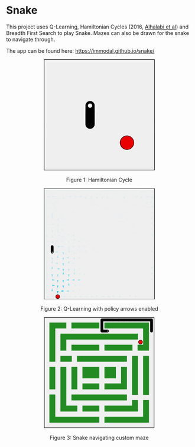 # Snake
 
This project uses Q-Learning, Hamiltonian Cycles (2016, [Alhalabi et al](https://springerplus.springeropen.com/articles/10.1186/s40064-016-2746-8)) and Breadth First Search to play Snake. Mazes can also be drawn for the snake to navigate through.

The app can be found here: https://immodal.github.io/snake/

<p align="center">
  <img src="readme/hamiltonian-cycle.gif" alt="hamiltonian cycle"/>
</p>
<p align="center">Figure 1: Hamiltonian Cycle</p>

<p align="center">
  <img src="readme/qlearning.gif" alt="Q-Learning"/>
</p>
<p align="center">Figure 2: Q-Learning with policy arrows enabled</p>

<p align="center">
  <img src="readme/maze.png" alt="maze"/>
</p>
<p align="center">Figure 3: Snake navigating custom maze</p>
